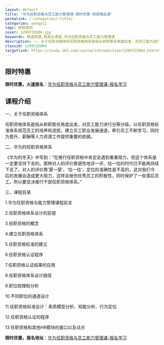 ```yaml
---
layout: default
title: '华为任职资格与员工能力管理课-限时优惠-网易精品课'
permalink: /:categories/:title/
categories: wangyi2
tags: 网易提供
cover: 1209725804.jpg
keywords: 精选网课,网易云课堂,华为任职资格与员工能力管理课
description: 一、关于任职资格体系任职资格体系是指从称职胜任角度出发，对员工能力进行分等分级，以任职资格标准体系规范员工的培养和选拔，
classid: 1209725804
targetlink: https://study.163.com/course/introduction/1209725804.htm?share=1&shareId=1025206652&utm_campaign=share&utm_medium=iphoneShare&utm_source=&utm_u=1025206652
---
```


## 限时特惠

**限时优惠，火速报名**：[华为任职资格与员工能力管理课-报名学习](https://study.163.com/course/introduction/1209725804.htm?share=1&shareId=1025206652&utm_campaign=share&utm_medium=iphoneShare&utm_source=&utm_u=1025206652)

## 课程介绍

一、关于任职资格体系

任职资格体系是指从称职胜任角度出发，对员工能力进行分等分级，以任职资格标准体系规范员工的培养和选拔，建立员工职业发展通道，牵引员工不断学习，同时为晋升、薪酬等人力资源工作提供重要的依据。

二、华为的任职资格体系

《华为的冬天》中写到：“在推行任职资格中肯定会遇到重重阻力，但这个体系是一定要坚持下去的。那种对人的评价靠感性地评一评、估一估的时代已不能再持续下去了。对人的评价靠‘蒙一蒙’、‘估一估’，定位的准确性是不高的，这对我们今后的发展会造成更大阻力，这样会挫伤优秀员工的积极性，同时保护了一些落后员工。所以要坚决推行干部任职资格体系。”

三、课程目录

1.华为任职资格与能力管理课程前言

2.任职资格体系设计的前提

3.任职资格的概念

4.建立任职资格体系

5.任职资格标准的建立

6.任职资格认证程序

7.任职资格认证结果的应用

8.任职资格体系设计路径

9.职位梳理和分析

10.不同职位的通道设计

11.任职资格标准设计：素质模型分析、知能分析、行为定位

12.任职资格认证的程序

13.任职资格和其他HR模块的接口以及试点

**限时优惠，报名地址**：[华为任职资格与员工能力管理课-报名学习](https://study.163.com/course/introduction/1209725804.htm?share=1&shareId=1025206652&utm_campaign=share&utm_medium=iphoneShare&utm_source=&utm_u=1025206652)


